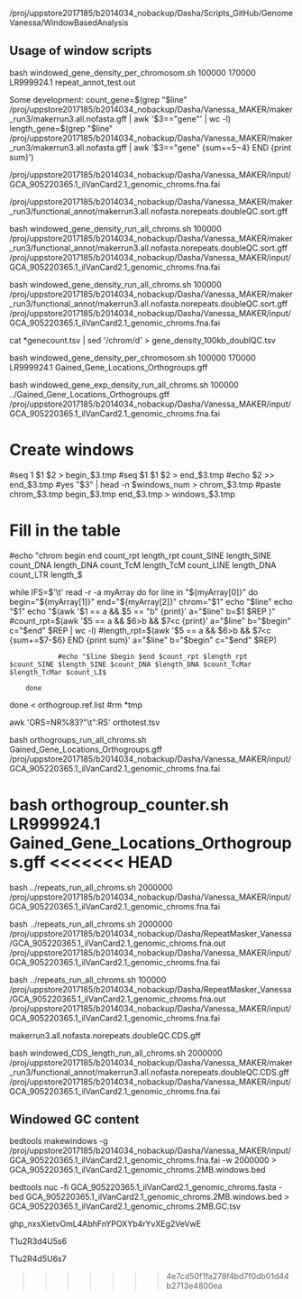 /proj/uppstore2017185/b2014034_nobackup/Dasha/Scripts_GitHub/GenomeVanessa/WindowBasedAnalysis


## Usage of window scripts

 bash windowed_gene_density_per_chromosom.sh 100000 170000 LR999924.1 repeat_annot_test.out


Some development:
 count_gene=$(grep "$line" /proj/uppstore2017185/b2014034_nobackup/Dasha/Vanessa_MAKER/maker_run3/makerrun3.all.nofasta.gff | awk '$3=="gene"' |  wc -l)
   length_gene=$(grep "$line" /proj/uppstore2017185/b2014034_nobackup/Dasha/Vanessa_MAKER/maker_run3/makerrun3.all.nofasta.gff | awk '$3=="gene" {sum+=$5-$4} END {print sum}')



/proj/uppstore2017185/b2014034_nobackup/Dasha/Vanessa_MAKER/input/GCA_905220365.1_ilVanCard2.1_genomic_chroms.fna.fai


/proj/uppstore2017185/b2014034_nobackup/Dasha/Vanessa_MAKER/maker_run3/functional_annot/makerrun3.all.nofasta.norepeats.doubleQC.sort.gff


bash windowed_gene_density_run_all_chroms.sh 100000 /proj/uppstore2017185/b2014034_nobackup/Dasha/Vanessa_MAKER/maker_run3/functional_annot/makerrun3.all.nofasta.norepeats.doubleQC.sort.gff /proj/uppstore2017185/b2014034_nobackup/Dasha/Vanessa_MAKER/input/GCA_905220365.1_ilVanCard2.1_genomic_chroms.fna.fai

bash windowed_gene_density_run_all_chroms.sh 100000 /proj/uppstore2017185/b2014034_nobackup/Dasha/Vanessa_MAKER/maker_run3/functional_annot/makerrun3.all.nofasta.norepeats.doubleQC.sort.gff /proj/uppstore2017185/b2014034_nobackup/Dasha/Vanessa_MAKER/input/GCA_905220365.1_ilVanCard2.1_genomic_chroms.fna.fai


cat *genecount.tsv | sed '/chrom/d' > gene_density_100kb_doublQC.tsv


bash windowed_gene_density_per_chromosom.sh 100000 170000 LR999924.1 Gained_Gene_Locations_Orthogroups.gff


bash windowed_gene_exp_density_run_all_chroms.sh 100000 ../Gained_Gene_Locations_Orthogroups.gff /proj/uppstore2017185/b2014034_nobackup/Dasha/Vanessa_MAKER/input/GCA_905220365.1_ilVanCard2.1_genomic_chroms.fna.fai



# Create windows
#seq 1 $1 $2 > begin_$3.tmp
#seq $1 $1 $2 > end_$3.tmp
#echo $2 >> end_$3.tmp
#yes "$3" | head -n $windows_num > chrom_$3.tmp
#paste chrom_$3.tmp begin_$3.tmp end_$3.tmp > windows_$3.tmp


# Fill in the table
#echo "chrom begin end count_rpt length_rpt count_SINE length_SINE count_DNA length_DNA count_TcM length_TcM count_LINE length_DNA count_LTR length_$


while IFS=$'\t' read -r -a myArray
do
  	for line in "${myArray[0]}"
        do
          	begin="${myArray[1]}"
                end="${myArray[2]}"
                chrom="$1"
                echo "$line"
                echo "$1"
                echo "$(awk '$1 == a && $5 == "b" {print}'  a="$line" b=$1 $REP )"
                #count_rpt=$(awk '$5 == a && $6>b && $7<c {print}'  a="$line" b="$begin" c="$end" $REP | wc -l)
                #length_rpt=$(awk '$5 == a && $6>b && $7<c {sum+=$7-$6} END {print sum}'  a="$line" b="$begin" c="$end" $REP)

                #echo "$line $begin $end $count_rpt $length_rpt $count_SINE $length_SINE $count_DNA $length_DNA $count_TcMar $length_TcMar $count_LI$

        done
done < orthogroup.ref.list
#rm *tmp



awk 'ORS=NR%83?"\t":RS' orthotest.tsv

bash orthogroups_run_all_chroms.sh Gained_Gene_Locations_Orthogroups.gff /proj/uppstore2017185/b2014034_nobackup/Dasha/Vanessa_MAKER/input/GCA_905220365.1_ilVanCard2.1_genomic_chroms.fna.fai

bash orthogroup_counter.sh LR999924.1 Gained_Gene_Locations_Orthogroups.gff
<<<<<<< HEAD
=======

bash ../repeats_run_all_chroms.sh 2000000  /proj/uppstore2017185/b2014034_nobackup/Dasha/Vanessa_MAKER/input/GCA_905220365.1_ilVanCard2.1_genomic_chroms.fna.fai

bash ../repeats_run_all_chroms.sh 2000000 /proj/uppstore2017185/b2014034_nobackup/Dasha/RepeatMasker_Vanessa/GCA_905220365.1_ilVanCard2.1_genomic_chroms.fna.out /proj/uppstore2017185/b2014034_nobackup/Dasha/Vanessa_MAKER/input/GCA_905220365.1_ilVanCard2.1_genomic_chroms.fna.fai

bash ../repeats_run_all_chroms.sh 100000 /proj/uppstore2017185/b2014034_nobackup/Dasha/RepeatMasker_Vanessa/GCA_905220365.1_ilVanCard2.1_genomic_chroms.fna.out /proj/uppstore2017185/b2014034_nobackup/Dasha/Vanessa_MAKER/input/GCA_905220365.1_ilVanCard2.1_genomic_chroms.fna.fai


makerrun3.all.nofasta.norepeats.doubleQC.CDS.gff


bash windowed_CDS_length_run_all_chroms.sh 2000000 /proj/uppstore2017185/b2014034_nobackup/Dasha/Vanessa_MAKER/maker_run3/functional_annot/makerrun3.all.nofasta.norepeats.doubleQC.CDS.gff /proj/uppstore2017185/b2014034_nobackup/Dasha/Vanessa_MAKER/input/GCA_905220365.1_ilVanCard2.1_genomic_chroms.fna.fai


## Windowed GC content

bedtools makewindows -g /proj/uppstore2017185/b2014034_nobackup/Dasha/Vanessa_MAKER/input/GCA_905220365.1_ilVanCard2.1_genomic_chroms.fna.fai -w 2000000 > GCA_905220365.1_ilVanCard2.1_genomic_chroms.2MB.windows.bed

bedtools nuc -fi GCA_905220365.1_ilVanCard2.1_genomic_chroms.fasta -bed GCA_905220365.1_ilVanCard2.1_genomic_chroms.2MB.windows.bed > GCA_905220365.1_ilVanCard2.1_genomic_chroms.2MB.GC.tsv




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

T1u2R3d4U5s6

T1u2R4d5U6s7
>>>>>>> 4e7cd50f1fa278f4bd7f0db01d44b2713e4800ea
